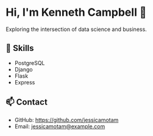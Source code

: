 # Hi, I'm Kenneth Campbell 👋

Exploring the intersection of data science and business.

## 🚀 Skills
- PostgreSQL
- Django
- Flask
- Express

## 📫 Contact
- GitHub: https://github.com/jessicamotam
- Email: jessicamotam@example.com

